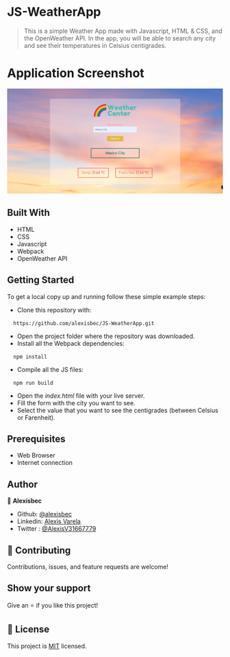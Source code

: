 # JS-WeatherApp

> This is a simple Weather App made with Javascript, HTML & CSS, and the OpenWeather API. In the app, you will be able to search any city and see their temperatures in Celsius centigrades.
# Application Screenshot
![screenshot of JS Weather App](app_screenshot.png)

## Built With

- HTML
- CSS
- Javascript
- Webpack
- OpenWeather API

## Getting Started

To get a local copy up and running follow these simple example steps:

- Clone this repository with:
```
  https://github.com/alexisbec/JS-WeatherApp.git
```
- Open the project folder where the repository was downloaded.
- Install all the Webpack dependencies:
```
  npm install
```
- Compile all the JS files:
```
  npm run build
```
- Open the *index.html* file with your live server.
- Fill the form with the city you want to see.
- Select the value that you want to see the centigrades (between Celsius or Farenheit).

## Prerequisites

- Web Browser
- Internet connection

## Author

👤 **Alexisbec**
- Github: [@alexisbec](https://github.com/alexisbec)
- Linkedin: [Alexis Varela](www.linkedin.com/in/alexbec)
- Twitter : [@AlexisV31667779](https://twitter.com/AlexisV31667779)


## 🤝 Contributing

Contributions, issues, and feature requests are welcome!

## Show your support

Give an ⭐️ if you like this project!

## 📝 License

This project is [MIT](https://github.com/alexisbec/JS-WeatherApp/blob/development/LICENSE) licensed.
